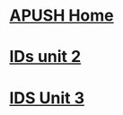 # [APUSH Home](./../apush-home/)

# [IDs unit 2](./../ids-unit-2/)

# [IDS Unit 3](./../ids-unit-3/)
